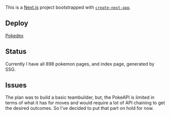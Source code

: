 This is a [Next.js](https://nextjs.org/) project bootstrapped with [`create-next-app`](https://github.com/vercel/next.js/tree/canary/packages/create-next-app).

## Deploy
[Pokedex](https://pokedex-teambuilder.vercel.app/)

## Status
Currently I have all 898 pokemon pages, and index page, generated by SSG.

## Issues
The plan was to build a basic teambuilder, but, the PokeAPI is limited in terms of what it has for moves and would require a lot of API chaining to get the desired outcomes. So I've decided to put that part on hold for now.

